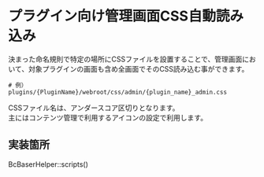 # プラグイン向け管理画面CSS自動読み込み

決まった命名規則で特定の場所にCSSファイルを設置することで、管理画面において、対象プラグインの画面も含め全画面でそのCSS読み込む事ができます。

```shell
# 例）
plugins/{PluginName}/webroot/css/admin/{plugin_name}_admin.css
```
CSSファイル名は、アンダースコア区切りとなります。  
主にはコンテンツ管理で利用するアイコンの設定で利用します。

 
## 実装箇所
BcBaserHelper::scripts()
